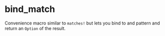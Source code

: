 # bind_match
Convenience macro similar to `matches!` but lets you bind to and pattern and return an `Option` of the result.
